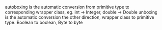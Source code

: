 autoboxing is the automatic conversion from primitive type to corresponding wrapper class, eg. int -> Integer, double -> Double
unboxing is the automatic conversion the other direction, wrapper class to primitive type. Boolean to boolean, Byte to byte
